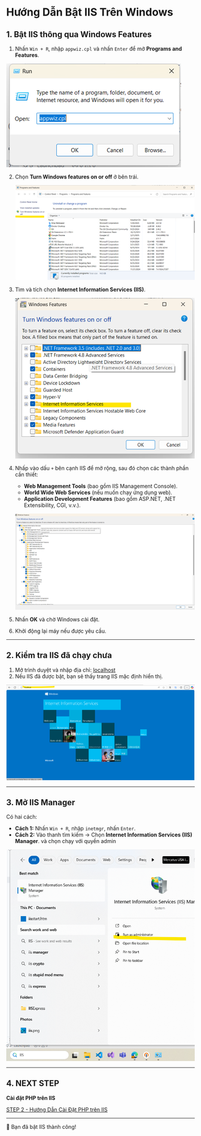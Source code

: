 # Hướng Dẫn Bật IIS Trên Windows

## 1. Bật IIS thông qua Windows Features
1. Nhấn `Win + R`, nhập `appwiz.cpl` và nhấn `Enter` để mở **Programs and Features**.

![Mở Windows Features](./Images/Screenshot%202025-03-22%20135105.png)

2. Chọn **Turn Windows features on or off** ở bên trái.

   ![Mở Windows Features](./Images/Screenshot%202025-03-22%20134915.png)

3. Tìm và tích chọn **Internet Information Services (IIS)**.

   ![Chọn IIS](./Images/Screenshot%202025-03-22%20135213.png)

4. Nhấp vào dấu `+` bên cạnh IIS để mở rộng, sau đó chọn các thành phần cần thiết:
   - **Web Management Tools** (bao gồm IIS Management Console).
   - **World Wide Web Services** (nếu muốn chạy ứng dụng web).
   - **Application Development Features** (bao gồm ASP.NET, .NET Extensibility, CGI, v.v.).
   
   ![Chọn IIS](./Images/Screenshot%202025-03-22%20135303.png)

5. Nhấn **OK** và chờ Windows cài đặt.

6. Khởi động lại máy nếu được yêu cầu.

---

## 2. Kiểm tra IIS đã chạy chưa
1. Mở trình duyệt và nhập địa chỉ: [localhost](http://localhost)
2. Nếu IIS đã được bật, bạn sẽ thấy trang IIS mặc định hiển thị.

![IIS Default Page](./Images/Screenshot%202025-03-22%20135451.png)

---

## 3. Mở IIS Manager
Có hai cách:
- **Cách 1:** Nhấn `Win + R`, nhập `inetmgr`, nhấn `Enter`.
- **Cách 2:** Vào thanh tìm kiếm → Chọn **Internet Information Services (IIS) Manager**. và chọn chạy với quyền admin

![IIS Manager](./Images/Screenshot%202025-03-22%20135557.png)

---

## 4. NEXT STEP
**Cài đặt PHP trên IIS**

[STEP 2 - Hướng Dẫn Cài Đặt PHP trên IIS](./STEP2-SetupPHPOnIIS.md)

---

🎉 Bạn đã bật IIS thành công!
